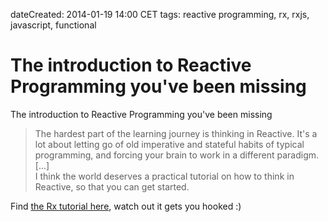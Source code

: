 dateCreated: 2014-01-19 14:00 CET
tags: reactive programming, rx, rxjs, javascript, functional

# The introduction to Reactive Programming you've been missing

The introduction to Reactive Programming you've been missing

> The hardest part of the learning journey is thinking in Reactive. It's a lot about letting go of old imperative and stateful habits of typical programming, and forcing your brain to work in a different paradigm.  
> [...]  
> I think the world deserves a practical tutorial on how to think in Reactive, so that you can get started.

Find [the Rx tutorial here](https://gist.github.com/staltz/868e7e9bc2a7b8c1f754),
watch out it gets you hooked :)
